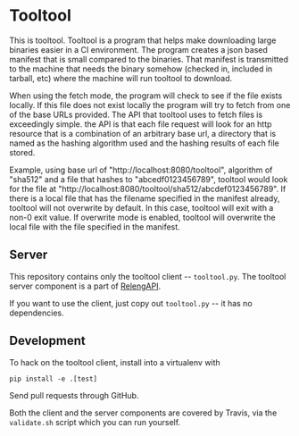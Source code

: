 # Tooltool

This is tooltool.  Tooltool is a program that helps make downloading large
binaries easier in a CI environment.  The program creates a json based manifest
that is small compared to the binaries.  That manifest is transmitted to the
machine that needs the binary somehow (checked in, included in tarball, etc)
where the machine will run tooltool to download.

When using the fetch mode, the program will check to see if the file exists
locally.  If this file does not exist locally the program will try to fetch
from one of the base URLs provided.  The API that tooltool uses to fetch files
is exceedingly simple.  the API is that each file request will look for an http
resource that is a combination of an arbitrary base url, a directory that is
named as the hashing algorithm used and the hashing results of each file stored.

Example, using base url of "http://localhost:8080/tooltool", algorithm of "sha512"
and a file that hashes to "abcedf0123456789", tooltool would look for the file
at "http://localhost:8080/tooltool/sha512/abcdef0123456789".  If there is a local
file that has the filename specified in the manifest already, tooltool will not
overwrite by default.  In this case, tooltool will exit with a non-0 exit value.
If overwrite mode is enabled, tooltool will overwrite the local file with the
file specified in the manifest.

## Server

This repository contains only the tooltool client -- `tooltool.py`.
The tooltool server component is a part of [RelengAPI](https://github.com/mozilla/build-relengapi).

If you want to use the client, just copy out `tooltool.py` -- it has no
dependencies.

## Development

To hack on the tooltool client, install into a virtualenv with

    pip install -e .[test]

Send pull requests through GitHub.

Both the client and the server components are covered by Travis, via the
`validate.sh` script which you can run yourself.
